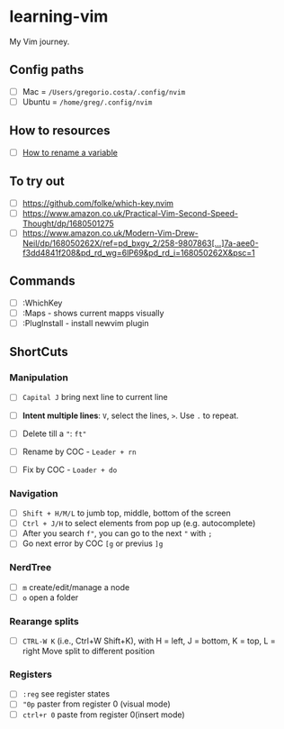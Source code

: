 # learning-vim
My Vim journey.

## Config paths
- [ ] Mac = `/Users/gregorio.costa/.config/nvim`
- [ ] Ubuntu = `/home/greg/.config/nvim`
## How to resources

- [ ] [How to rename a variable](https://vi.stackexchange.com/questions/18004/renaming-variables)

## To try out

- [ ] https://github.com/folke/which-key.nvim
- [ ] https://www.amazon.co.uk/Practical-Vim-Second-Speed-Thought/dp/1680501275
- [ ] https://www.amazon.co.uk/Modern-Vim-Drew-Neil/dp/168050262X/ref=pd_bxgy_2/258-9807863[…]7a-aee0-f3dd4841f208&pd_rd_wg=6lP69&pd_rd_i=168050262X&psc=1

## Commands

- [ ] :WhichKey <Leader>
- [ ] :Maps - shows current mapps visually
- [ ] :PlugInstall - install newvim plugin

## ShortCuts

### Manipulation
- [ ] `Capital J` bring next line to current line
- [ ] **Intent multiple lines**: `V`, select the lines, `>`. Use `.` to repeat. 
- [ ] Delete till a `"`: `ft"`
- [ ] Rename by COC - `Leader + rn`
- [ ] Fix by COC - `Loader + do`

 
### Navigation
- [ ] `Shift + H/M/L` to jumb top, middle, bottom of the screen
- [ ] `Ctrl + J/H` to select elements from pop up (e.g. autocomplete)
- [ ] After you search `f"`, you can go to the next `"` with `;`
- [ ] Go next error by COC `[g` or previus `]g`
 
### NerdTree
- [ ] `m` create/edit/manage a node
- [ ] `o` open a folder

### Rearange splits
- [ ] `CTRL-W K` (i.e., Ctrl+W Shift+K), with H = left, J = bottom, K = top, L = right Move split to different position

### Registers
- [ ] `:reg` see register states
- [ ] `"0p` paster from register 0 (visual mode)
- [ ] `ctrl+r 0` paste from register 0(insert mode)
